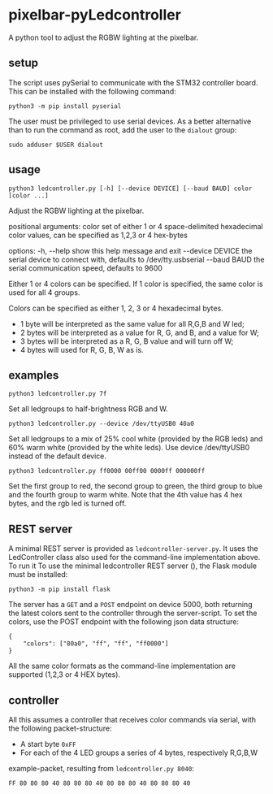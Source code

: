 # pixelbar-pyLedcontroller
A python tool to adjust the RGBW lighting at the pixelbar.

## setup
The script uses pySerial to communicate with the STM32 controller board. This can be installed with the following command:
```
python3 -m pip install pyserial
```
The user must be privileged to use serial devices. As a better alternative than to run the command as root, add the user to the `dialout` group:
```
sudo adduser $USER dialout
```

## usage
```
python3 ledcontroller.py [-h] [--device DEVICE] [--baud BAUD] color [color ...]
```

Adjust the RGBW lighting at the pixelbar.

positional arguments:
  color        set of either 1 or 4 space-delimited hexadecimal color values, can be specified as 1,2,3 or 4 hex-bytes

options:
  -h, --help   show this help message and exit
  --device DEVICE  the serial device to connect with, defaults to /dev/tty.usbserial
  --baud BAUD  the serial communication speed, defaults to 9600

Either 1 or 4 colors can be specified. If 1 color is specified, the same color is used for all 4 groups.

Colors can be specified as either 1, 2, 3 or 4 hexadecimal bytes.
- 1 byte will be interpreted as the same value for all R,G,B and W led;
- 2 bytes will be interpreted as a value for R, G, and B, and a value for W;
- 3 bytes will be interpreted as a R, G, B value and will turn off W;
- 4 bytes will used for R, G, B, W as is.

## examples
```
python3 ledcontroller.py 7f
```
Set all ledgroups to half-brightness RGB and W.

```
python3 ledcontroller.py --device /dev/ttyUSB0 40a0
```
Set all ledgroups to a mix of 25% cool white (provided by the RGB leds) and 60% warm white (provided by the white leds). Use device /dev/ttyUSB0 instead of the default device.

```
python3 ledcontroller.py ff0000 00ff00 0000ff 000000ff
```
Set the first group to red, the second group to green, the third group to blue and the fourth group to warm white. Note that the 4th value has 4 hex bytes, and the rgb led is turned off.

## REST server
A minimal REST server is provided as `ledcontroller-server.py`. It uses the LedController class also used for the command-line implementation above.
To run it To use the minimal ledcontroller REST server (), the Flask module must be installed:
```
python3 -m pip install flask
```
The server has a `GET` and a `POST` endpoint on device 5000, both returning the latest colors sent to the controller through the server-script.
To set the colors, use the POST endpoint with the following json data structure:
```
{
	"colors": ["80a0", "ff", "ff", "ff0000"]
}
```
All the same color formats as the command-line implementation are supported (1,2,3 or 4 HEX bytes).

## controller
All this assumes a controller that receives color commands via serial, with the following packet-structure:

* A start byte `0xFF`
* For each of the 4 LED groups a series of 4 bytes, respectively R,G,B,W

example-packet, resulting from `ledcontroller.py 8040`:
```
FF 80 80 80 40 80 80 80 40 80 80 80 40 80 80 80 40
```